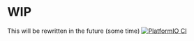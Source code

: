 # WIP
This will be rewritten in the future (some time)
[![PlatformIO CI](https://github.com/MNS26/RP2040-HOTAS/actions/workflows/build.yml/badge.svg)](https://github.com/MNS26/RP2040-HOTAS/actions/workflows/build.yml)
